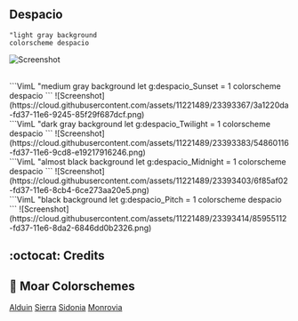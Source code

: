 Despacio
------

```VimL
"light gray background
colorscheme despacio 
```
![Screenshot](https://cloud.githubusercontent.com/assets/11221489/23393354/24d6fa6a-fd37-11e6-86a2-a2ee45a34c1a.png)

<br>
```VimL
"medium gray background
let g:despacio_Sunset = 1
colorscheme despacio
```
![Screenshot](https://cloud.githubusercontent.com/assets/11221489/23393367/3a1220da-fd37-11e6-9245-85f29f687dcf.png)

<br>
```VimL
"dark gray background
let g:despacio_Twilight = 1
colorscheme despacio
```
![Screenshot](https://cloud.githubusercontent.com/assets/11221489/23393383/54860116-fd37-11e6-9cd8-e19217916246.png)

<br>
```VimL
"almost black background
let g:despacio_Midnight = 1
colorscheme despacio
```
![Screenshot](https://cloud.githubusercontent.com/assets/11221489/23393403/6f85af02-fd37-11e6-8cb4-6ce273aa20e5.png)

<br>
```VimL
"black background
let g:despacio_Pitch = 1
colorscheme despacio
```
![Screenshot](https://cloud.githubusercontent.com/assets/11221489/23393414/85955112-fd37-11e6-8da2-6846dd0b2326.png)


:octocat: Credits
-----------------


:octopus: Moar Colorschemes
-------
[Alduin](https://github.com/AlessandroYorba/Alduin) [Sierra](https://github.com/AlessandroYorba/Sierra) [Sidonia](https://github.com/AlessandroYorba/Sidonia) [Monrovia](https://github.com/AlessandroYorba/Monrovia)

